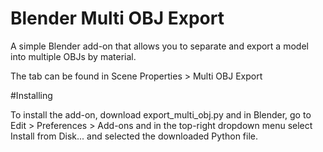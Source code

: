 # Blender Multi OBJ Export

A simple Blender add-on that allows you to separate and export a model into multiple OBJs by material.

The tab can be found in Scene Properties > Multi OBJ Export

#Installing

To install the add-on, download export_multi_obj.py and in Blender, go to Edit > Preferences > Add-ons and in the top-right dropdown menu select Install from Disk... and selected the downloaded Python file.